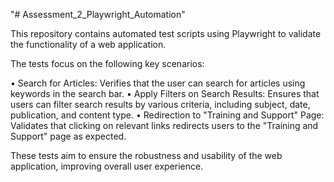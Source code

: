 "# Assessment_2_Playwright_Automation" 

This repository contains automated test scripts using Playwright to validate the functionality of a web application. 

The tests focus on the following key scenarios:

•	Search for Articles: Verifies that the user can search for articles using keywords in the search bar.
•	Apply Filters on Search Results: Ensures that users can filter search results by various criteria, including subject, date, publication, and content type.
•	Redirection to "Training and Support" Page: Validates that clicking on relevant links redirects users to the "Training and Support" page as expected.

These tests aim to ensure the robustness and usability of the web application, improving overall user experience.
